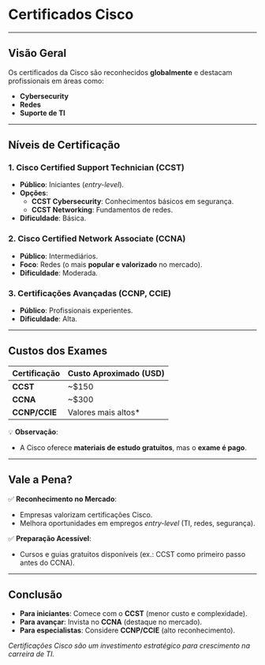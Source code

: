 # Certificados Cisco

---

## Visão Geral

Os certificados da Cisco são reconhecidos **globalmente** e destacam profissionais em áreas como:

- **Cybersecurity**
- **Redes**
- **Suporte de TI**

---

## Níveis de Certificação

### 1. **Cisco Certified Support Technician (CCST)**

- **Público**: Iniciantes (_entry-level_).
- **Opções**:
  - **CCST Cybersecurity**: Conhecimentos básicos em segurança.
  - **CCST Networking**: Fundamentos de redes.
- **Dificuldade**: Básica.

### 2. **Cisco Certified Network Associate (CCNA)**

- **Público**: Intermediários.
- **Foco**: Redes (o mais **popular e valorizado** no mercado).
- **Dificuldade**: Moderada.

### 3. **Certificações Avançadas (CCNP, CCIE)**

- **Público**: Profissionais experientes.
- **Dificuldade**: Alta.

---

## Custos dos Exames

| Certificação  | Custo Aproximado (USD) |
| ------------- | ---------------------- |
| **CCST**      | ~$150                  |
| **CCNA**      | ~$300                  |
| **CCNP/CCIE** | Valores mais altos\*   |

💡 **Observação**:

- A Cisco oferece **materiais de estudo gratuitos**, mas o **exame é pago**.

---

## Vale a Pena?

✅ **Reconhecimento no Mercado**:

- Empresas valorizam certificações Cisco.
- Melhora oportunidades em empregos _entry-level_ (TI, redes, segurança).

✅ **Preparação Acessível**:

- Cursos e guias gratuitos disponíveis (ex.: CCST como primeiro passo antes do CCNA).

---

## Conclusão

- **Para iniciantes**: Comece com o **CCST** (menor custo e complexidade).
- **Para avançar**: Invista no **CCNA** (destaque no mercado).
- **Para especialistas**: Considere **CCNP/CCIE** (alto reconhecimento).

_Certificações Cisco são um investimento estratégico para crescimento na carreira de TI._
